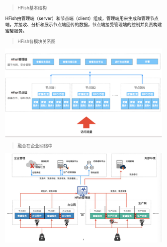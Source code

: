 
> HFish基本结构

HFish由管理端（server）和节点端（client）组成，管理端用来生成和管理节点端，并接收、分析和展示节点端回传的数据，节点端接受管理端的控制并负责构建蜜罐服务。


> HFish各模块关系图

![image-20210611130621311](/images/20210616174908.png)


> 融合在企业网络中

![image-20210611130733084](/images/20210616174930.png)



